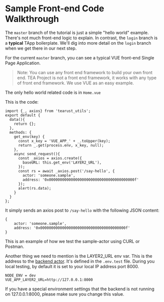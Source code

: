 # Sample Front-end Code Walkthrough

The `master` branch of the tutorial is just a simple "hello world" example. There's not much front-end logic to explain. In contrast, the `login` branch is a  **typical** TApp boilerplate. We'll dig into more detail on the `login` branch when we get there in our next step.

For the current `master` branch, you can see a typical VUE front-end Single Page Application.

 > 
 > Note: You can use any front end framework to build your own front end. TEA Project is not a front end framework, it works with any type of front end framework. We use VUE as an easy example. 

The only hello world related code is in `Home.vue`

This is the code:

````
import {_, axios} from 'tearust_utils';
export default {
  data(){
    return {};
  },
  methods: {
    get_env(key) {
      const x_key = 'VUE_APP_' + _.toUpper(key);
      return _.get(process.env, x_key, null);
    },
    async send_request(){
      const _axios = axios.create({
        baseURL: this.get_env('LAYER2_URL'),
      });
      const rs = await _axios.post('/say-hello', {
        actor: 'someone.sample',
        address: '0x000000000000000000000000000000000000000f'
      });
      alert(rs.data);
    }
  }
};
````

It simply sends an axios post to `/say-hello` with the following JSON content:

````
{
    actor: 'someone.sample',
    address: '0x000000000000000000000000000000000000000f'
}
````

This is an example of how we test the sample-actor using CURL or Postman.

Another thing we need to mention is the LAYER2_URL env var. This is the address to the [backend actor](../../../z_glossary/back_end_actor.md). It's defined in the `.env.test` file. During you local testing, by default it is set to your local IP address port 8000.

````
NODE_ENV = dev
VUE_APP_LAYER2_URL=http://127.0.0.1:8000
````

If you have a special environment settings that the backend is not running on 127.0.0.1:8000, please make sure you change this value. 
